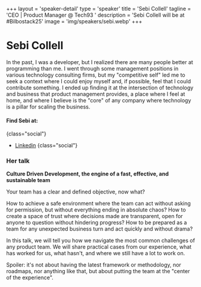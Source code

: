 +++
layout = 'speaker-detail'
type = 'speaker'
title = 'Sebi Collell'
tagline = 'CEO | Product Manager @ Tech93 '
description = 'Sebi Collell will be at #Bilbostack25'
image = 'img/speakers/sebi.webp'
+++

# Sebi Collell

In the past, I was a developer, but I realized there are many people better at programming than me. I went through some management positions in various technology consulting firms, but my "competitive self" led me to seek a context where I could enjoy myself and, if possible, feel that I could contribute something. I ended up finding it at the intersection of technology and business that product management provides, a place where I feel at home, and where I believe is the "core" of any company where technology is a pillar for scaling the business.

#### Find Sebi at:

{class="social"}

- [Linkedin](https://www.linkedin.com/in/sebicollell)
  {class="social"}

### Her talk
**Culture Driven Development, the engine of a fast, effective, and sustainable team**

Your team has a clear and defined objective, now what?

How to achieve a safe environment where the team can act without asking for permission, but without everything ending in absolute chaos?
How to create a space of trust where decisions made are transparent, open for anyone to question without hindering progress?
How to be prepared as a team for any unexpected business turn and act quickly and without drama?

In this talk, we will tell you how we navigate the most common challenges of any product team.
We will share practical cases from our experience, what has worked for us, what hasn't, and where we still have a lot to work on.

Spoiler: it's not about having the latest framework or methodology, nor roadmaps, nor anything like that, but about putting the team at the "center of the experience".
